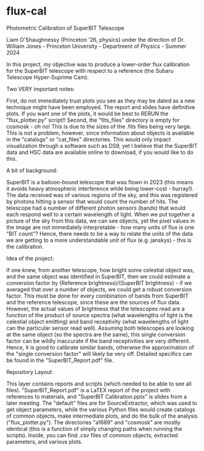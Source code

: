 # flux-cal
Photometric Calibration of SuperBIT Telescope

Liam O'Shaughnessy (Princeton '26, physics) under the direction of Dr. William Jones - Princeton University - Department of Physics - Summer 2024

In this project, my objective was to produce a lower-order flux calibration for the SuperBIT telescope with respect to a reference (the Subaru Telescope Hyper-Suprime Cam).


Two VERY important notes:

First, do not immediately trust plots you see as they may be dated as a new technique might have been employed. The report and slides have definitive plots. If you want one of the plots, it would be best to RERUN the "flux_plotter.py" script!!
Second, the "fits_files" directory is empty for cosmosk - oh no! This is due to the sizes of the .fits files being very large. This is not a problem, however, since information about objects is available in the "catalogs" or "cat_files" directories. This would only impact visualization through a software such as DS9, yet I believe that the SuperBIT data and HSC data are available online to download, if you would like to do this.


A bit of background: 

SuperBIT is a balloon-bound telescope that was flown in 2023 (this means it avoids heavy atmospheric interference while being lower-cost - hurray!).
The data received was of various regions of the sky, and this was registered by photons hitting a sensor that would count the number of hits.
The telescope had a number of different photon sensors (bands) that would each respond well to a certain wavelength of light.
When we put together a picture of the sky from this data, we can see objects, yet the pixel values in the image are not immediately interpretable - how many units of flux is one "BIT count"?
Hence, there needs to be a way to relate the units of the data we are getting to a more understandable unit of flux (e.g. janskys) - this is the calibration.


Idea of the project:

If one knew, from another telescope, how bright some celestial object was, and the same object was identified in SuperBIT, then we could estimate a conversion factor by (Reference brightness)/(SuperBIT brightness) - if we averaged that over a number of objects, we could get a robust conversion factor.
This must be done for every combination of bands from SuperBIT and the reference telescope, since these are the sources of flux data. However, the actual values of brightness that the telescopes read are a function of the product of source spectra (what wavelengths of light is the celestial object emitting) and band receptivity (what wavelengths of light can the particular sensor read well).
Assuming both telescopes are looking at the same object (so the spectra are the same), this single conversion factor can be wildly inaccurate if the band receptivities are very different.
Hence, it is good to calibrate similar bands, otherwise the approximation of the "single conversion factor" will likely be very off.
Detailed specifics can be found in the "SuperBIT_Report.pdf" file.


Repository Layout:

This layer contains reports and scripts (which needed to be able to see all files). "SuperBIT_Report.pdf" is a LaTEX report of the project with references to materials, and "SuperBIT Calibration.pptx" is slides from a later meeting. The "default" files are for SourceExtractor, which was used to get object parameters, while the various Python files would create catalogs of common objects, make intermediate plots, and do the bulk of the analysis ("flux_plotter.py"). The directories "a1689" and "cosmosk" are mostly identical (this is a function of simply changing paths when running the scripts). Inside, you can find .csv files of common objects, extracted parameters, and various plots.
